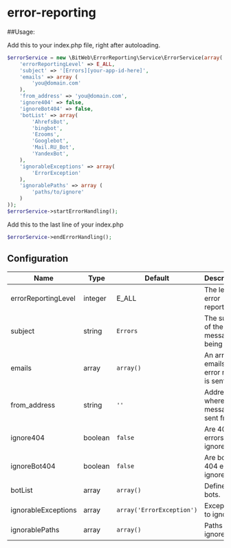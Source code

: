 error-reporting
===============

##Usage:

Add this to your index.php file, right after autoloading.
```php
$errorService = new \BitWeb\ErrorReporting\Service\ErrorService(array(
    'errorReportingLevel' => E_ALL,
    'subject' => '[Errors][your-app-id-here]',
    'emails' => array (
        'you@domain.com'
    ),
    'from_address' => 'you@domain.com',
    'ignore404' => false,
    'ignoreBot404' => false,
    'botList' => array(
        'AhrefsBot',
        'bingbot',
        'Ezooms',
        'Googlebot',
        'Mail.RU_Bot',
        'YandexBot',
    ),
    'ignorableExceptions' => array(
        'ErrorException'
    ),
    'ignorablePaths' => array (
        'paths/to/ignore'
    )
));
$errorService->startErrorHandling();
```
Add this to the last line of your index.php
```php
$errorService->endErrorHandling();
```
## Configuration

| Name                 | Type    | Default                   | Description |
|----------------------|---------|---------------------------|-------------|
| errorReportingLevel  | integer | E_ALL                     | The level of error reporting. |
| subject              | string  | `Errors`                  | The subject of the message being sent. |
| emails               | array   | `array()`                 | An array of emails the error report is sent to. |
| from_address         | string  | `''`                      | Address where the message is sent from. |
| ignore404            | boolean | `false`                   | Are 404 errors ignored? |
| ignoreBot404         | boolean | `false`                   | Are bot 404 errors ignored? |
| botList              | array   | `array()`                 | Defines bots. |
| ignorableExceptions  | array   | `array('ErrorException')` | Exceptions to ignore. |
| ignorablePaths       | array   | `array()`                 | Paths to ignore. |
